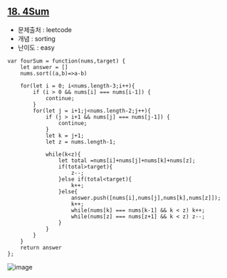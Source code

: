 ## [18. 4Sum](https://leetcode.com/problems/4sum/description/?envType=problem-list-v2&envId=sorting)

- 문제출처 : leetcode
- 개념 : sorting
- 난이도 : easy


```
var fourSum = function(nums,target) {
    let answer = []
    nums.sort((a,b)=>a-b)

    for(let i = 0; i<nums.length-3;i++){
        if (i > 0 && nums[i] === nums[i-1]) {
            continue;
        }
        for(let j = i+1;j<nums.length-2;j++){
            if (j > i+1 && nums[j] === nums[j-1]) {
                continue;
            }
            let k = j+1;
            let z = nums.length-1;

            while(k<z){
                let total =nums[i]+nums[j]+nums[k]+nums[z]; 
                if(total>target){
                    z--;
                }else if(total<target){
                    k++;
                }else{
                    answer.push([nums[i],nums[j],nums[k],nums[z]]);
                    k++;
                    while(nums[k] === nums[k-1] && k < z) k++;
                    while(nums[z] === nums[z+1] && k < z) z--; 
                }
            }
        }
    }
    return answer
};
```

![image](https://github.com/user-attachments/assets/76d4e33f-0a79-472f-8da8-c4dd64fc93a8)
